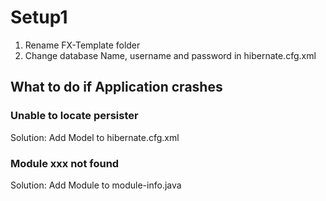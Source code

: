 # Setup1

1. Rename FX-Template folder
2. Change database Name, username and password in hibernate.cfg.xml

## What to do if Application crashes

### Unable to locate persister 
Solution: Add Model to hibernate.cfg.xml

### Module xxx not found
Solution: Add Module to module-info.java